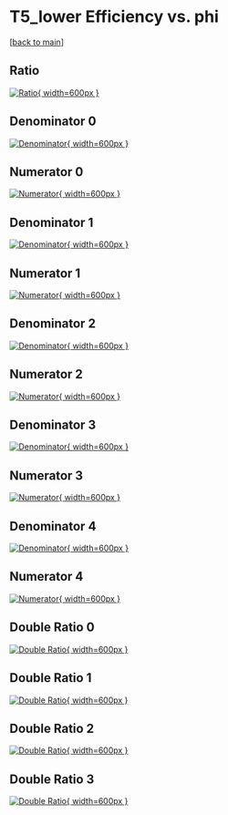 # T5_lower Efficiency vs. phi

[[back to main](./)]



## Ratio

[![Ratio](../mtv/var/T5_lower_loweta_0_1_eff_phi.png){ width=600px }](../mtv/var/T5_lower_loweta_0_1_eff_phi.pdf)

## Denominator 0

[![Denominator](../mtv/den/T5_lower_loweta_0_1_eff_phi_den0.png){ width=600px }](../mtv/den/T5_lower_loweta_0_1_eff_phi_den0.pdf)

## Numerator 0

[![Numerator](../mtv/num/T5_lower_loweta_0_1_eff_phi_num0.png){ width=600px }](../mtv/num/T5_lower_loweta_0_1_eff_phi_num0.pdf)

## Denominator 1

[![Denominator](../mtv/den/T5_lower_loweta_0_1_eff_phi_den1.png){ width=600px }](../mtv/den/T5_lower_loweta_0_1_eff_phi_den1.pdf)

## Numerator 1

[![Numerator](../mtv/num/T5_lower_loweta_0_1_eff_phi_num1.png){ width=600px }](../mtv/num/T5_lower_loweta_0_1_eff_phi_num1.pdf)

## Denominator 2

[![Denominator](../mtv/den/T5_lower_loweta_0_1_eff_phi_den2.png){ width=600px }](../mtv/den/T5_lower_loweta_0_1_eff_phi_den2.pdf)

## Numerator 2

[![Numerator](../mtv/num/T5_lower_loweta_0_1_eff_phi_num2.png){ width=600px }](../mtv/num/T5_lower_loweta_0_1_eff_phi_num2.pdf)

## Denominator 3

[![Denominator](../mtv/den/T5_lower_loweta_0_1_eff_phi_den3.png){ width=600px }](../mtv/den/T5_lower_loweta_0_1_eff_phi_den3.pdf)

## Numerator 3

[![Numerator](../mtv/num/T5_lower_loweta_0_1_eff_phi_num3.png){ width=600px }](../mtv/num/T5_lower_loweta_0_1_eff_phi_num3.pdf)

## Denominator 4

[![Denominator](../mtv/den/T5_lower_loweta_0_1_eff_phi_den4.png){ width=600px }](../mtv/den/T5_lower_loweta_0_1_eff_phi_den4.pdf)

## Numerator 4

[![Numerator](../mtv/num/T5_lower_loweta_0_1_eff_phi_num4.png){ width=600px }](../mtv/num/T5_lower_loweta_0_1_eff_phi_num4.pdf)

## Double Ratio 0

[![Double Ratio](../mtv/ratio/T5_lower_loweta_0_1_eff_phi_ratio0.png){ width=600px }](../mtv/ratio/T5_lower_loweta_0_1_eff_phi_ratio0.pdf)

## Double Ratio 1

[![Double Ratio](../mtv/ratio/T5_lower_loweta_0_1_eff_phi_ratio1.png){ width=600px }](../mtv/ratio/T5_lower_loweta_0_1_eff_phi_ratio1.pdf)

## Double Ratio 2

[![Double Ratio](../mtv/ratio/T5_lower_loweta_0_1_eff_phi_ratio2.png){ width=600px }](../mtv/ratio/T5_lower_loweta_0_1_eff_phi_ratio2.pdf)

## Double Ratio 3

[![Double Ratio](../mtv/ratio/T5_lower_loweta_0_1_eff_phi_ratio3.png){ width=600px }](../mtv/ratio/T5_lower_loweta_0_1_eff_phi_ratio3.pdf)

